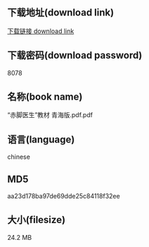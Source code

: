 ## 下载地址(download link)
[下载链接 download link](https://voluble-croquembouche-d321dc.netlify.app/?s=%E2%80%9C%E8%B5%A4%E8%84%9A%E5%8C%BB%E7%94%9F%E2%80%9D%E6%95%99%E6%9D%90+%E9%9D%92%E6%B5%B7%E7%89%88.pdf)

## 下载密码(download password)
8078

## 名称(book name)
“赤脚医生”教材 青海版.pdf.pdf

## 语言(language)
chinese

## MD5
aa23d178ba97de69dde25c84118f32ee

## 大小(filesize)
24.2 MB
